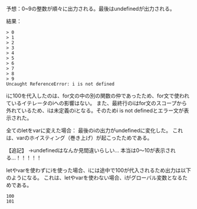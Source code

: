予想：0~9の整数が順々に出力される。最後はundefinedが出力される。

結果：

```
> 0
> 1
> 2
> 3
> 4
> 5
> 6
> 7
> 8
> 9
Uncaught ReferenceError: i is not defined
```

iに100を代入したのは、for文の中の別の関数の仲であったため、for文で使われているイテレータのiへの影響はない。
また、最終行のiはfor文のスコープから外れているため、iは未定義のiとなる。そのためi is not definedとエラー文が表示された。

全てのletをvarに変えた場合：
最後のiの出力がundefinedに変化した。
これは、varのホイスティング（巻き上げ）が起こったためである。

【追記】
→undefinedはなんか見間違いらしい…
本当は0～10が表示される…！！！！！

letやvarを使わずにiを使った場合、iには途中で100が代入されるため出力は以下のようになる。
これは、letやvarを使わない場合、iがグローバル変数となるためである。

```
100
101
```
